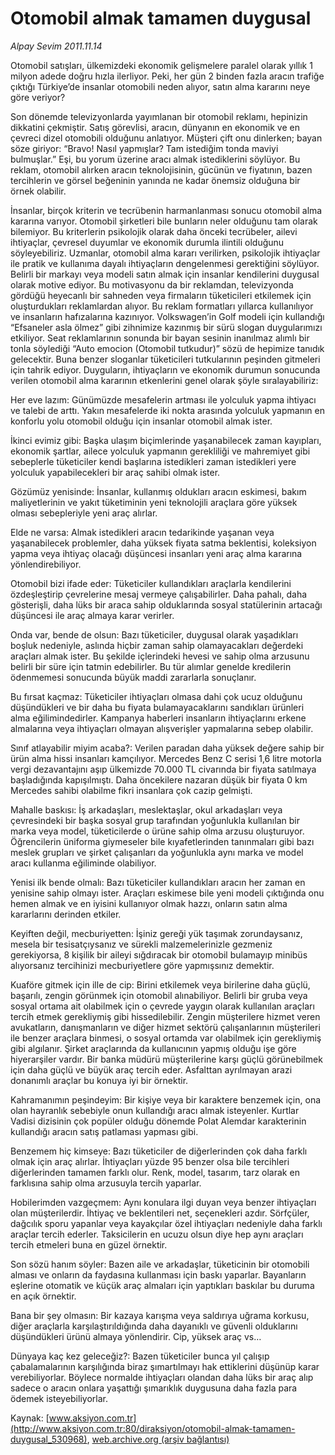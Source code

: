 # Otomobil almak tamamen duygusal

*Alpay Sevim 2011.11.14*

<div class="pNewsDetailMainContent ctx_content" itemprop="articleBody">
 <p>
  Otomobil satışları, ülkemizdeki ekonomik gelişmelere paralel olarak yıllık 1 milyon adede doğru hızla ilerliyor. Peki, her gün 2 binden fazla aracın trafiğe çıktığı Türkiye’de insanlar otomobili neden alıyor, satın alma kararını neye göre veriyor?
 </p>
 <p>
 </p>
 <p>
  Son dönemde televizyonlarda yayımlanan bir otomobil reklamı, hepinizin dikkatini çekmiştir. Satış görevlisi, aracın, dünyanın en ekonomik ve en çevreci dizel otomobili olduğunu anlatıyor. Müşteri çift onu dinlerken; bayan söze giriyor: “Bravo! Nasıl yapmışlar? Tam istediğim tonda maviyi bulmuşlar.” Eşi, bu yorum üzerine aracı almak istediklerini söylüyor. Bu reklam, otomobil alırken aracın teknolojisinin, gücünün ve fiyatının, bazen tercihlerin ve görsel beğeninin yanında ne kadar önemsiz olduğuna bir örnek olabilir.
 </p>
 <p>
 </p>
 <p>
  İnsanlar, birçok kriterin ve tecrübenin harmanlanması sonucu otomobil alma kararına varıyor. Otomobil şirketleri bile bunların neler olduğunu tam olarak bilemiyor. Bu kriterlerin psikolojik olarak daha önceki tecrübeler, ailevi ihtiyaçlar, çevresel duyumlar ve ekonomik durumla ilintili olduğunu söyleyebiliriz. Uzmanlar, otomobil alma kararı verilirken, psikolojik ihtiyaçlar ile pratik ve kullanıma dayalı ihtiyaçların dengelenmesi gerektiğini söylüyor. Belirli bir markayı veya modeli satın almak için insanlar kendilerini duygusal olarak motive ediyor. Bu motivasyonu da bir reklamdan, televizyonda gördüğü heyecanlı bir sahneden veya firmaların tüketicileri etkilemek için oluşturdukları reklamlardan alıyor. Bu reklam formatları yıllarca kullanılıyor ve insanların hafızalarına kazınıyor. Volkswagen’in Golf modeli için kullandığı “Efsaneler asla ölmez” gibi zihnimize kazınmış bir sürü slogan duygularımızı etkiliyor. Seat reklamlarının sonunda bir bayan sesinin inanılmaz alımlı bir tonla söylediği “Auto emocion (Otomobil tutkudur)” sözü de hepimize tanıdık gelecektir. Buna benzer sloganlar tüketicileri tutkularının peşinden gitmeleri için tahrik ediyor. Duyguların, ihtiyaçların ve ekonomik durumun sonucunda verilen otomobil alma kararının etkenlerini genel olarak şöyle sıralayabiliriz:
 </p>
 <p>
 </p>
 <p>
  Her eve lazım: Günümüzde mesafelerin artması ile yolculuk yapma ihtiyacı ve talebi de arttı. Yakın mesafelerde iki nokta arasında yolculuk yapmanın en konforlu yolu otomobil olduğu için insanlar otomobil almak ister.
 </p>
 <p>
 </p>
 <p>
  İkinci evimiz gibi: Başka ulaşım biçimlerinde yaşanabilecek zaman kayıpları, ekonomik şartlar, ailece yolculuk yapmanın gerekliliği ve mahremiyet gibi sebeplerle tüketiciler kendi başlarına istedikleri zaman istedikleri yere yolculuk yapabilecekleri bir araç sahibi olmak ister.
 </p>
 <p>
 </p>
 <p>
  Gözümüz yenisinde: İnsanlar, kullanmış oldukları aracın eskimesi, bakım maliyetlerinin ve yakıt tüketiminin yeni teknolojili araçlara göre yüksek olması sebepleriyle yeni araç alırlar.
 </p>
 <p>
 </p>
 <p>
  Elde ne varsa: Almak istedikleri aracın tedarikinde yaşanan veya yaşanabilecek problemler, daha yüksek fiyata satma beklentisi, koleksiyon yapma veya ihtiyaç olacağı düşüncesi insanları yeni araç alma kararına yönlendirebiliyor.
 </p>
 <p>
 </p>
 <p>
  Otomobil bizi ifade eder: Tüketiciler kullandıkları araçlarla kendilerini özdeşleştirip çevrelerine mesaj vermeye çalışabilirler. Daha pahalı, daha gösterişli, daha lüks bir araca sahip olduklarında sosyal statülerinin artacağı düşüncesi ile araç almaya karar verirler.
 </p>
 <p>
 </p>
 <p>
  Onda var, bende de olsun: Bazı tüketiciler, duygusal olarak yaşadıkları boşluk nedeniyle, aslında hiçbir zaman sahip olamayacakları değerdeki araçları almak ister. Bu şekilde içlerindeki hevesi ve sahip olma arzusunu belirli bir süre için tatmin edebilirler. Bu tür alımlar genelde kredilerin ödenmemesi sonucunda büyük maddi zararlarla sonuçlanır.
 </p>
 <p>
 </p>
 <p>
  Bu fırsat kaçmaz: Tüketiciler ihtiyaçları olmasa dahi çok ucuz olduğunu düşündükleri ve bir daha bu fiyata bulamayacaklarını sandıkları ürünleri alma eğilimindedirler. Kampanya haberleri insanların ihtiyaçlarını erkene almalarına veya ihtiyaçları olmayan alışverişler yapmalarına sebep olabilir.
 </p>
 <p>
 </p>
 <p>
  Sınıf atlayabilir miyim acaba?: Verilen paradan daha yüksek değere sahip bir ürün alma hissi insanları kamçılıyor. Mercedes Benz C serisi 1,6 litre motorla vergi dezavantajını aşıp ülkemizde 70.000 TL civarında bir fiyata satılmaya başladığında kapışılmıştı. Daha öncekilere nazaran düşük bir fiyata 0 km Mercedes sahibi olabilme fikri insanlara çok cazip gelmişti.
 </p>
 <p>
 </p>
 <p>
  Mahalle baskısı: İş arkadaşları, meslektaşlar, okul arkadaşları veya çevresindeki bir başka sosyal grup tarafından yoğunlukla kullanılan bir marka veya model, tüketicilerde o ürüne sahip olma arzusu oluşturuyor. Öğrencilerin üniforma giymeseler bile kıyafetlerinden tanınmaları gibi bazı meslek grupları ve şirket çalışanları da yoğunlukla aynı marka ve model aracı kullanma eğiliminde olabiliyor.
 </p>
 <p>
 </p>
 <p>
  Yenisi ilk bende olmalı: Bazı tüketiciler kullandıkları aracın her zaman en yenisine sahip olmayı ister. Araçları eskimese bile yeni modeli çıktığında onu hemen almak ve en iyisini kullanıyor olmak hazzı, onların satın alma kararlarını derinden etkiler.
 </p>
 <p>
 </p>
 <p>
  Keyiften değil, mecburiyetten: İşiniz gereği yük taşımak zorundaysanız, mesela bir tesisatçıysanız ve sürekli malzemelerinizle gezmeniz gerekiyorsa, 8 kişilik bir aileyi sığdıracak bir otomobil bulamayıp minibüs alıyorsanız tercihinizi mecburiyetlere göre yapmışsınız demektir.
 </p>
 <p>
 </p>
 <p>
  Kuaföre gitmek için ille de cip: Birini etkilemek veya birilerine daha güçlü, başarılı, zengin görünmek için otomobil alınabiliyor. Belirli bir gruba veya sosyal ortama ait olabilmek için o çevrede yaygın olarak kullanılan araçları tercih etmek gerekliymiş gibi hissedilebilir. Zengin müşterilere hizmet veren avukatların, danışmanların ve diğer hizmet sektörü çalışanlarının müşterileri ile benzer araçlara binmesi, o sosyal ortamda var olabilmek için gerekliymiş gibi algılanır. Şirket araçlarında da kullanıcının yapmış olduğu işe göre hiyerarşiler vardır. Bir banka müdürü müşterilerine karşı güçlü görünebilmek için daha güçlü ve büyük araç tercih eder. Asfalttan ayrılmayan arazi donanımlı araçlar bu konuya iyi bir örnektir.
 </p>
 <p>
 </p>
 <p>
  Kahramanımın peşindeyim: Bir kişiye veya bir karaktere benzemek için, ona olan hayranlık sebebiyle onun kullandığı aracı almak isteyenler. Kurtlar Vadisi dizisinin çok popüler olduğu dönemde Polat Alemdar karakterinin kullandığı aracın satış patlaması yapması gibi.
 </p>
 <p>
 </p>
 <p>
  Benzemem hiç kimseye: Bazı tüketiciler de diğerlerinden çok daha farklı olmak için araç alırlar. İhtiyaçları yüzde 95 benzer olsa bile tercihleri diğerlerinden tamamen farklı olur. Renk, model, tasarım, tarz olarak en farklısına sahip olma arzusuyla tercih yaparlar.
 </p>
 <p>
 </p>
 <p>
  Hobilerimden vazgeçmem: Aynı konulara ilgi duyan veya benzer ihtiyaçları olan müşterilerdir. İhtiyaç ve beklentileri net, seçenekleri azdır. Sörfçüler, dağcılık sporu yapanlar veya kayakçılar özel ihtiyaçları nedeniyle daha farklı araçlar tercih ederler. Taksicilerin en ucuzu olsun diye hep aynı araçları tercih etmeleri buna en güzel örnektir.
 </p>
 <p>
 </p>
 <p>
  Son sözü hanım söyler: Bazen aile ve arkadaşlar, tüketicinin bir otomobili alması ve onların da faydasına kullanması için baskı yaparlar. Bayanların eşlerine otomatik ve küçük araç almaları için yaptıkları baskılar bu duruma en açık örnektir.
 </p>
 <p>
 </p>
 <p>
  Bana bir şey olmasın: Bir kazaya karışma veya saldırıya uğrama korkusu, diğer araçlarla karşılaştırıldığında daha dayanıklı ve güvenli olduklarını düşündükleri ürünü almaya yönlendirir. Cip, yüksek araç vs…
 </p>
 <p>
 </p>
 <p>
  Dünyaya kaç kez geleceğiz?: Bazen tüketiciler bunca yıl çalışıp çabalamalarının karşılığında biraz şımartılmayı hak ettiklerini düşünüp karar verebiliyorlar. Böylece normalde ihtiyaçları olandan daha lüks bir araç alıp sadece o aracın onlara yaşattığı şımarıklık duygusuna daha fazla para ödemek isteyebiliyorlar.
 </p>
 <p>
 </p>
 <p>
 </p>
</div>


Kaynak: [www.aksiyon.com.tr](http://www.aksiyon.com.tr:80/diraksiyon/otomobil-almak-tamamen-duygusal_530968), [web.archive.org (arşiv bağlantısı)](http://web.archive.org/web/20151020020136/http://www.aksiyon.com.tr:80/diraksiyon/otomobil-almak-tamamen-duygusal_530968)

